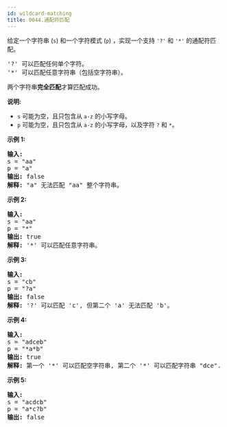 ```yaml
---
id: wildcard-matching
title: 0044.通配符匹配
---
```

给定一个字符串 (<code>s</code>) 和一个字符模式 (<code>p</code>) ，实现一个支持 <code>&#39;?&#39;</code> 和 <code>&#39;*&#39;</code> 的通配符匹配。


<pre>&#39;?&#39; 可以匹配任何单个字符。<br/>&#39;*&#39; 可以匹配任意字符串（包括空字符串）。<br/></pre>

两个字符串**完全匹配**才算匹配成功。

**说明:**


- <code>s</code> 可能为空，且只包含从 <code>a-z</code> 的小写字母。
- <code>p</code> 可能为空，且只包含从 <code>a-z</code> 的小写字母，以及字符 <code>?</code> 和 <code>*</code>。

**示例 1:**


<pre><strong>输入:</strong><br/>s = &#34;aa&#34;<br/>p = &#34;a&#34;<br/><strong>输出:</strong> false<br/><strong>解释:</strong> &#34;a&#34; 无法匹配 &#34;aa&#34; 整个字符串。</pre>

**示例 2:**


<pre><strong>输入:</strong><br/>s = &#34;aa&#34;<br/>p = &#34;*&#34;<br/><strong>输出:</strong> true<br/><strong>解释:</strong> &#39;*&#39; 可以匹配任意字符串。<br/></pre>

**示例 3:**


<pre><strong>输入:</strong><br/>s = &#34;cb&#34;<br/>p = &#34;?a&#34;<br/><strong>输出:</strong> false<br/><strong>解释:</strong> &#39;?&#39; 可以匹配 &#39;c&#39;, 但第二个 &#39;a&#39; 无法匹配 &#39;b&#39;。<br/></pre>

**示例 4:**


<pre><strong>输入:</strong><br/>s = &#34;adceb&#34;<br/>p = &#34;*a*b&#34;<br/><strong>输出:</strong> true<br/><strong>解释:</strong> 第一个 &#39;*&#39; 可以匹配空字符串, 第二个 &#39;*&#39; 可以匹配字符串 &#34;dce&#34;.<br/></pre>

**示例 5:**


<pre><strong>输入:</strong><br/>s = &#34;acdcb&#34;<br/>p = &#34;a*c?b&#34;<br/><strong>输出:</strong> false</pre>

